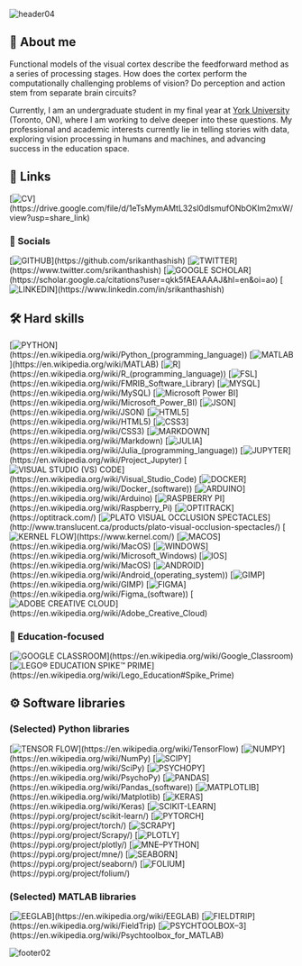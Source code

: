 ![header04](https://user-images.githubusercontent.com/29677962/231224470-10d64a91-cdd9-4a21-9411-3b93c0663e5e.png)

## 👋 About me
Functional models of the visual cortex describe the feedforward method as a series of processing stages. How does the cortex perform the computationally challenging problems of vision? Do perception and action stem from separate brain circuits?

Currently, I am an undergraduate student in my final year at <a href="https://www.yorku.ca/">York University</a> (Toronto, ON), where I am working to delve deeper into these questions. My professional and academic interests currently lie in telling stories with data, exploring vision processing in humans and machines, and advancing success in the education space.

## 🔗 Links
[![CV](https://img.shields.io/badge/CV-rgb(70,43,120)?style=for-the-badge&logo=&logoColor=white)](https://drive.google.com/file/d/1eTsMymAMtL32sl0dlsmufONbOKIm2mxW/view?usp=share_link)
### 🤝 Socials
[![GITHUB](https://img.shields.io/badge/GITHUB-rgb(70,43,120)?style=for-the-badge&logo=GITHUB)](https://github.com/srikanthashish)
[![TWITTER](https://img.shields.io/badge/TWITTER-rgb(70,43,120)?style=for-the-badge&logo=TWITTER&logoColor=white)](https://www.twitter.com/srikanthashish)
[![GOOGLE SCHOLAR](https://img.shields.io/badge/GOOGLE%20SCHOLAR-rgb(70,43,120)?style=for-the-badge&logo=GOOGLESCHOLAR&logoColor=white)](https://scholar.google.ca/citations?user=qkk5fAEAAAAJ&hl=en&oi=ao)
[![LINKEDIN](https://img.shields.io/badge/LINKEDIN-rgb(70,43,120)?style=for-the-badge&logo=LINKEDIN&logoColor=white)](https://www.linkedin.com/in/srikanthashish)

## 🛠️ Hard skills
[![PYTHON](https://img.shields.io/badge/Python-rgb(37,37,37)?style=for-the-badge&logo=python&logoColor=white)](https://en.wikipedia.org/wiki/Python_(programming_language))
[![MATLAB](https://img.shields.io/badge/MATLAB-rgb(37,37,37)?style=for-the-badge)](https://en.wikipedia.org/wiki/MATLAB)
[![R](https://img.shields.io/badge/R-rgb(37,37,37)?style=for-the-badge&logo=r&logoColor=white)](https://en.wikipedia.org/wiki/R_(programming_language))
[![FSL](https://img.shields.io/badge/FMRIB_Software_Library_(FSL)-rgb(37,37,37)?style=for-the-badge)](https://en.wikipedia.org/wiki/FMRIB_Software_Library)
[![MYSQL](https://img.shields.io/badge/MySQL-rgb(37,37,37)?style=for-the-badge&logo=mysql&logoColor=white)](https://en.wikipedia.org/wiki/MySQL)
[![Microsoft Power BI](https://img.shields.io/badge/Microsoft_Power_BI-rgb(37,37,37)?style=for-the-badge&logo=powerbi&logoColor=white)](https://en.wikipedia.org/wiki/Microsoft_Power_BI)
[![JSON](https://img.shields.io/badge/JSON-rgb(37,37,37)?style=for-the-badge&logo=json&logoColor=white)](https://en.wikipedia.org/wiki/JSON)
[![HTML5](https://img.shields.io/badge/HTML5-rgb(37,37,37)?style=for-the-badge&logo=html5&logoColor=white)](https://en.wikipedia.org/wiki/HTML5)
[![CSS3](https://img.shields.io/badge/CSS3-rgb(37,37,37)?style=for-the-badge&logo=css3&logoColor=white)](https://en.wikipedia.org/wiki/CSS3)
[![MARKDOWN](https://img.shields.io/badge/Markdown-rgb(37,37,37)?style=for-the-badge&logo=markdown&logoColor=white)](https://en.wikipedia.org/wiki/Markdown)
[![JULIA](https://img.shields.io/badge/Julia-rgb(37,37,37)?style=for-the-badge&logo=julia&logoColor=white)](https://en.wikipedia.org/wiki/Julia_(programming_language))
[![JUPYTER](https://img.shields.io/badge/Jupyter-rgb(37,37,37)?style=for-the-badge&logo=jupyter&logoColor=white)](https://en.wikipedia.org/wiki/Project_Jupyter)
[![VISUAL STUDIO (VS) CODE](https://img.shields.io/badge/Visual_Studio_(VS)_Code-rgb(37,37,37)?style=for-the-badge&logo=visualstudiocode&logoColor=white)](https://en.wikipedia.org/wiki/Visual_Studio_Code)
[![DOCKER](https://img.shields.io/badge/Docker-rgb(37,37,37)?style=for-the-badge&logo=docker&logoColor=white)](https://en.wikipedia.org/wiki/Docker_(software))
[![ARDUINO](https://img.shields.io/badge/Arduino-rgb(14,42,71)?style=for-the-badge&logo=arduino&logoColor=white)](https://en.wikipedia.org/wiki/Arduino)
[![RASPBERRY PI](https://img.shields.io/badge/Raspberry_Pi-rgb(14,42,71)?style=for-the-badge&logo=raspberrypi&logoColor=white)](https://en.wikipedia.org/wiki/Raspberry_Pi)
[![OPTITRACK](https://img.shields.io/badge/OptiTrack-rgb(70,43,120)?style=for-the-badge)](https://optitrack.com/)
[![PLATO VISUAL OCCLUSION SPECTACLES](https://img.shields.io/badge/PLATO_Visual_Occlusion_Spectacles-rgb(71,44,122)?style=for-the-badge)](http://www.translucent.ca/products/plato-visual-occlusion-spectacles/)
[![KERNEL FLOW](https://img.shields.io/badge/Kernel_Flow-rgb(70,43,120)?style=for-the-badge)](https://www.kernel.com/)
[![MACOS](https://img.shields.io/badge/MacOS-rgb(37,37,37)?style=for-the-badge&logo=macos&logoColor=white)](https://en.wikipedia.org/wiki/MacOS)
[![WINDOWS](https://img.shields.io/badge/Windows-rgb(37,37,37)?style=for-the-badge&logo=windows&logoColor=white)](https://en.wikipedia.org/wiki/Microsoft_Windows)
[![IOS](https://img.shields.io/badge/iOS-rgb(37,37,37)?style=for-the-badge&logo=ios&logoColor=white)](https://en.wikipedia.org/wiki/MacOS)
[![ANDROID](https://img.shields.io/badge/Android-rgb(37,37,37)?style=for-the-badge&logo=android&logoColor=white)](https://en.wikipedia.org/wiki/Android_(operating_system))
[![GIMP](https://img.shields.io/badge/GNU_Image_Manipulation_Program_(GIMP)-rgb(37,37,37)?style=for-the-badge&logo=gimp&logoColor=white)](https://en.wikipedia.org/wiki/GIMP)
[![FIGMA](https://img.shields.io/badge/Figma-rgb(37,37,37)?style=for-the-badge&logo=figma&logoColor=white)](https://en.wikipedia.org/wiki/Figma_(software))
[![ADOBE CREATIVE CLOUD](https://img.shields.io/badge/Adobe_Creative_Cloud-rgb(37,37,37)?style=for-the-badge&logo=adobecreativecloud&logoColor=white)](https://en.wikipedia.org/wiki/Adobe_Creative_Cloud)

### 🍎 Education-focused
[![GOOGLE CLASSROOM](https://img.shields.io/badge/Google_Classroom-rgb(37,37,37)?style=for-the-badge&logo=googleclassroom&logoColor=white)](https://en.wikipedia.org/wiki/Google_Classroom)
[![LEGO® EDUCATION SPIKE™ PRIME](https://img.shields.io/badge/LEGO®_Education_SPIKE™_Prime-rgb(70,43,120)?style=for-the-badge)](https://en.wikipedia.org/wiki/Lego_Education#Spike_Prime)

## ⚙️ Software libraries
### (Selected) Python libraries
[![TENSOR FLOW](https://img.shields.io/badge/Tensor_Flow-rgb(37,37,37)?style=for-the-badge&logo=tensorflow&logoColor=white)](https://en.wikipedia.org/wiki/TensorFlow)
[![NUMPY](https://img.shields.io/badge/NumPy-rgb(37,37,37)?style=for-the-badge&logo=numpy&logoColor=white)](https://en.wikipedia.org/wiki/NumPy)
[![SCIPY](https://img.shields.io/badge/SciPy-rgb(37,37,37)?style=for-the-badge&logo=scipy&logoColor=white)](https://en.wikipedia.org/wiki/SciPy)
[![PSYCHOPY](https://img.shields.io/badge/PsychoPy-rgb(37,37,37)?style=for-the-badge)](https://en.wikipedia.org/wiki/PsychoPy)
[![PANDAS](https://img.shields.io/badge/Pandas-rgb(37,37,37)?style=for-the-badge&logo=pandas&logoColor=white)](https://en.wikipedia.org/wiki/Pandas_(software))
[![MATPLOTLIB](https://img.shields.io/badge/Matplotlib-rgb(37,37,37)?style=for-the-badge)](https://en.wikipedia.org/wiki/Matplotlib)
[![KERAS](https://img.shields.io/badge/Keras-rgb(37,37,37)?style=for-the-badge&logo=keras&logoColor=white)](https://en.wikipedia.org/wiki/Keras)
[![SCIKIT-LEARN](https://img.shields.io/badge/scikit–learn-rgb(37,37,37)?style=for-the-badge&logo=scikitlearn&logoColor=white)](https://pypi.org/project/scikit-learn/)
[![PYTORCH](https://img.shields.io/badge/PyTorch-rgb(37,37,37)?style=for-the-badge&logo=pytorch&logoColor=white)](https://pypi.org/project/torch/)
[![SCRAPY](https://img.shields.io/badge/Scrapy-rgb(37,37,37)?style=for-the-badge)](https://pypi.org/project/Scrapy/)
[![PLOTLY](https://img.shields.io/badge/Plotly-rgb(37,37,37)?style=for-the-badge&logo=plotly&logoColor=white)](https://pypi.org/project/plotly/)
[![MNE–PYTHON](https://img.shields.io/badge/MNE–Python-rgb(37,37,37)?style=for-the-badge)](https://pypi.org/project/mne/)
[![SEABORN](https://img.shields.io/badge/Seaborn-rgb(37,37,37)?style=for-the-badge)](https://pypi.org/project/seaborn/)
[![FOLIUM](https://img.shields.io/badge/Folium-rgb(37,37,37)?style=for-the-badge)](https://pypi.org/project/folium/)

### (Selected) MATLAB libraries
[![EEGLAB](https://img.shields.io/badge/EEGLAB-rgb(37,37,37)?style=for-the-badge)](https://en.wikipedia.org/wiki/EEGLAB)
[![FIELDTRIP](https://img.shields.io/badge/FieldTrip-rgb(37,37,37)?style=for-the-badge)](https://en.wikipedia.org/wiki/FieldTrip)
[![PSYCHTOOLBOX–3](https://img.shields.io/badge/Psychtoolbox_for_MATLAB-rgb(37,37,37)?style=for-the-badge)](https://en.wikipedia.org/wiki/Psychtoolbox_for_MATLAB)

![footer02](https://user-images.githubusercontent.com/29677962/231235721-aef06e96-b033-4479-96e2-3513389af5e1.png)
